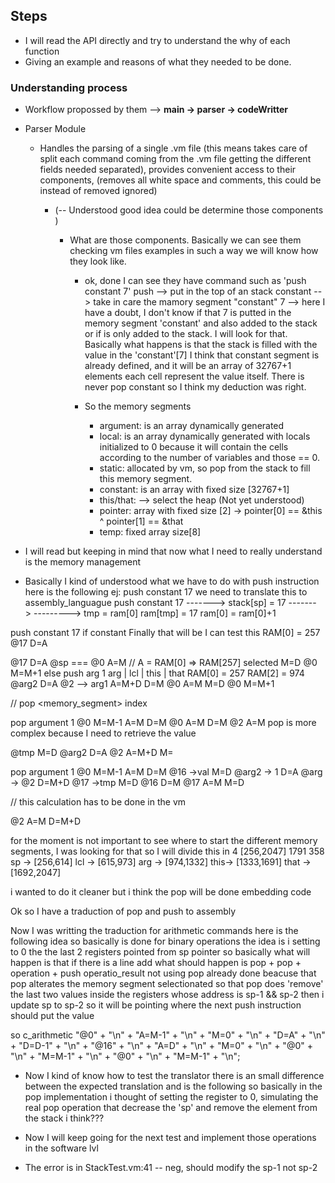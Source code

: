 ## Steps

- I will read the API directly and try to understand the why of each function
- Giving an example and reasons of what they needed to be done.

### Understanding process

- Workflow propossed by them --> **main -> parser -> codeWritter**
- Parser Module

  - Handles the parsing of a single .vm file (this means takes care of split each command coming from the .vm file getting the different fields needed separated), provides convenient access to their components, (removes all white space and comments, this could be instead of removed ignored)

    - (-- Understood good idea could be determine those components )

      - What are those components. Basically we can see them checking
        vm files examples in such a way we will know how they look like.

        - ok, done I can see they have command such as 'push constant 7'
          push --> put in the top of an stack
          constant --> take in care the mamory segment "constant"
          7 --> here I have a doubt, I don't know if that 7 is putted
          in the memory segment 'constant' and also added to the stack
          or if is only added to the stack. I will look for that.
          Basically what happens is that the stack is filled with the value
          in the 'constant'[7] I think that constant segment is
          already defined, and it will be an array of 32767+1 elements
          each cell represent the value itself. There is never pop constant
          so I think my deduction was right.

        - So the memory segments
          - argument: is an array dynamically generated
          - local: is an array dynamically generated with
            locals initialized to 0 because it will contain the cells
            according to the number of variables and those == 0.
          - static: allocated by vm, so pop from the stack to fill this
            memory segment.
          - constant: is an array with fixed size [32767+1]
          - this/that: --> select the heap (Not yet understood)
          - pointer: array with fixed size [2] -> pointer[0] == &this ^ pointer[1] == &that
          - temp: fixed array size[8]

- I will read but keeping in mind that now what I need to really understand is the
  memory management

- Basically I kind of understood what we have to do with push instruction
  here is the following
  ej: push constant 17
  we need to translate this to assembly_languague
  push constant 17 -------> stack[sp] = 17 ------->
  ---------> tmp = ram[0]
  ram[tmp] = 17
  ram[0] = ram[0]+1

push constant 17 if constant
Finally that will be
I can test this
RAM[0] = 257
@17
D=A
<!-- @16 -->
<!-- M=D -->
@17
D=A
@sp === @0
A=M // A = RAM[0] => RAM[257] selected
M=D
@0
M=M+1
else
push arg 1
arg | lcl | this | that
RAM[0] = 257
RAM[2] = 974
@arg2
D=A
@2 --> arg1
A=M+D
D=M
@0
A=M
M=D
@0
M=M+1

<!-- @jump -->
<!-- M=D -->
<!-- //u -->
<!-- @jump -->
<!-- D=M -->

//
pop <memory_segment> index

<!-- pop pointer 0 -->

pop argument 1
@0
M=M-1
A=M
D=M
@0
A=M
D=M
@2
A=M
pop is more complex because I need to retrieve the value

@tmp
M=D
@arg2
D=A
@2
A=M+D
M=

pop argument 1
@0
M=M-1
A=M
D=M
@16 ->val
M=D
@arg2 -> 1
D=A
@arg -> @2
D=M+D
@17 ->tmp
M=D
@16
D=M
@17
A=M
M=D

// this calculation has to be done in the vm

<!-- @arg2 -->
<!-- M=A -->

@2
A=M
D=M+D

for the moment is not important to see where to start
the different memory segments, I was looking for that
so I will divide this in 4
[256,2047]
1791
358
sp -> [256,614]
lcl -> [615,973]
arg -> [974,1332]
this-> [1333,1691]
that -> [1692,2047]

i wanted to do it cleaner but i think the pop will be done embedding code

Ok so I have a traduction of pop and push to assembly

Now I was writting the traduction for arithmetic commands
here is the following idea
so basically is done for binary operations
the idea is i setting to 0 the the last 2 registers pointed from sp pointer
so basically what will happen is that
if there is a line add
what should happen is pop + pop + operation + push operatio_result
not using pop already done beacuse that pop alterates the memory segment selectionated
so that pop does 'remove' the last two values inside the registers whose address is sp-1 && sp-2
then i update sp to sp-2 so it will be pointing where the next push instruction should put the value

so c_arithmetic
"@0" + "\n" +
"A=M-1" + "\n" +
"M=0" + "\n" +
"D=A" + "\n" +
"D=D-1" + "\n" +
"@16" + "\n" +
"A=D" + "\n" +
"M=0" + "\n" +
"@0" + "\n" +
"M=M-1" + "\n" +
"@0" + "\n" +
"M=M-1" + "\n";


- Now I kind of know how to test the translator
  there is an small difference between the expected translation
  and is the following so basically in the pop implementation
  i thought of setting the register to 0, simulating the real pop
  operation that decrease the 'sp' and remove the element from the stack
  i think???
- Now I will keep going for the next test and implement those operations in the software lvl

- The error is in StackTest.vm:41 -- neg, should modify the sp-1 not sp-2
